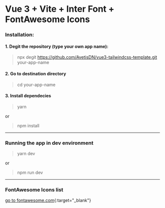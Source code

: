 # Vue 3 + Vite + Inter Font + FontAwesome Icons

### Installation:

#### 1. Degit the repository (type your own app name):
> npx degit https://github.com/AvetisDN/vue3-tailwindcss-template.git your-app-name


#### 2. Go to destination directory
> cd your-app-name

#### 3. Install dependecies
>yarn

or

>npm install

---

### Running the app in dev environment

> yarn dev 

or 
> npm run dev

---

### FontAwesome Icons list
[go to fontawesome.com](https://fontawesome.com/v5.15/icons?d=gallery&p=2&m=free){:target="_blank"}